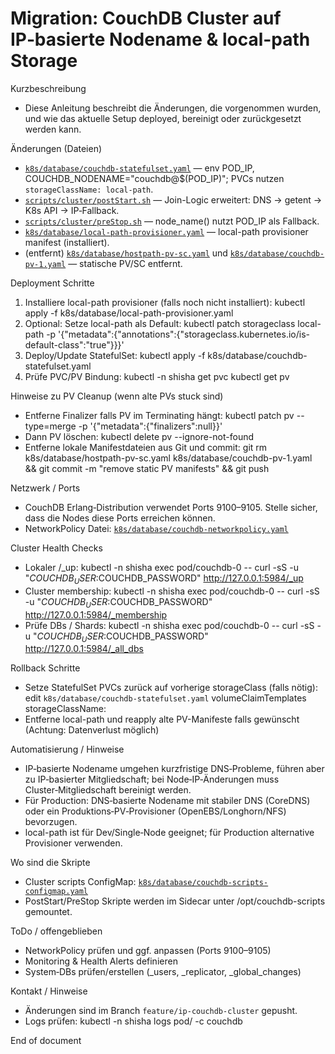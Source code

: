 # Migration: CouchDB Cluster auf IP‑basierte Nodename & local-path Storage

Kurzbeschreibung
- Diese Anleitung beschreibt die Änderungen, die vorgenommen wurden, und wie das aktuelle Setup deployed, bereinigt oder zurückgesetzt werden kann.

Änderungen (Dateien)
- [`k8s/database/couchdb-statefulset.yaml`](k8s/database/couchdb-statefulset.yaml:175) — env POD_IP, COUCHDB_NODENAME="couchdb@$(POD_IP)"; PVCs nutzen `storageClassName: local-path`.
- [`scripts/cluster/postStart.sh`](scripts/cluster/postStart.sh:1) — Join-Logic erweitert: DNS → getent → K8s API → IP‑Fallback.
- [`scripts/cluster/preStop.sh`](scripts/cluster/preStop.sh:1) — node_name() nutzt POD_IP als Fallback.
- [`k8s/database/local-path-provisioner.yaml`](k8s/database/local-path-provisioner.yaml:1) — local-path provisioner manifest (installiert).
- (entfernt) [`k8s/database/hostpath-pv-sc.yaml`](k8s/database/hostpath-pv-sc.yaml:1) und [`k8s/database/couchdb-pv-1.yaml`](k8s/database/couchdb-pv-1.yaml:1) — statische PV/SC entfernt.

Deployment Schritte
1. Installiere local-path provisioner (falls noch nicht installiert):
   kubectl apply -f k8s/database/local-path-provisioner.yaml
2. Optional: Setze local-path als Default:
   kubectl patch storageclass local-path -p '{"metadata":{"annotations":{"storageclass.kubernetes.io/is-default-class":"true"}}}'
3. Deploy/Update StatefulSet:
   kubectl apply -f k8s/database/couchdb-statefulset.yaml
4. Prüfe PVC/PV Bindung:
   kubectl -n shisha get pvc
   kubectl get pv

Hinweise zu PV Cleanup (wenn alte PVs stuck sind)
- Entferne Finalizer falls PV im Terminating hängt:
  kubectl patch pv <pv-name> --type=merge -p '{"metadata":{"finalizers":null}}'
- Dann PV löschen:
  kubectl delete pv <pv-name> --ignore-not-found
- Entferne lokale Manifestdateien aus Git und commit:
  git rm k8s/database/hostpath-pv-sc.yaml k8s/database/couchdb-pv-1.yaml && git commit -m "remove static PV manifests" && git push

Netzwerk / Ports
- CouchDB Erlang‑Distribution verwendet Ports 9100–9105. Stelle sicher, dass die Nodes diese Ports erreichen können.
- NetworkPolicy Datei: [`k8s/database/couchdb-networkpolicy.yaml`](k8s/database/couchdb-networkpolicy.yaml:1)

Cluster Health Checks
- Lokaler /_up:
  kubectl -n shisha exec pod/couchdb-0 -- curl -sS -u "$COUCHDB_USER:$COUCHDB_PASSWORD" http://127.0.0.1:5984/_up
- Cluster membership:
  kubectl -n shisha exec pod/couchdb-0 -- curl -sS -u "$COUCHDB_USER:$COUCHDB_PASSWORD" http://127.0.0.1:5984/_membership
- Prüfe DBs / Shards:
  kubectl -n shisha exec pod/couchdb-0 -- curl -sS -u "$COUCHDB_USER:$COUCHDB_PASSWORD" http://127.0.0.1:5984/_all_dbs

Rollback Schritte
- Setze StatefulSet PVCs zurück auf vorherige storageClass (falls nötig):
  edit `k8s/database/couchdb-statefulset.yaml` volumeClaimTemplates storageClassName: <previous-class>
- Entferne local-path und reapply alte PV-Manifeste falls gewünscht (Achtung: Datenverlust möglich)

Automatisierung / Hinweise
- IP‑basierte Nodename umgehen kurzfristige DNS‑Probleme, führen aber zu IP‑basierter Mitgliedschaft; bei Node‑IP‑Änderungen muss Cluster‑Mitgliedschaft bereinigt werden.
- Für Production: DNS‑basierte Nodename mit stabiler DNS (CoreDNS) oder ein Produktions‑PV‑Provisioner (OpenEBS/Longhorn/NFS) bevorzugen.
- local-path ist für Dev/Single‑Node geeignet; für Production alternative Provisioner verwenden.

Wo sind die Skripte
- Cluster scripts ConfigMap: [`k8s/database/couchdb-scripts-configmap.yaml`](k8s/database/couchdb-scripts-configmap.yaml:1)
- PostStart/PreStop Skripte werden im Sidecar unter /opt/couchdb-scripts gemountet.

ToDo / offengeblieben
- NetworkPolicy prüfen und ggf. anpassen (Ports 9100–9105)
- Monitoring & Health Alerts definieren
- System‑DBs prüfen/erstellen (_users, _replicator, _global_changes)

Kontakt / Hinweise
- Änderungen sind im Branch `feature/ip-couchdb-cluster` gepusht.
- Logs prüfen:
  kubectl -n shisha logs pod/<pod> -c couchdb

End of document